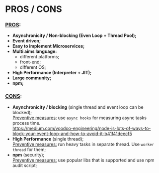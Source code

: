 # PROS / CONS
### <ins>PROS</ins>:
  - **Asynchronicity / Non-blocking (Even Loop + Thread Pool);**
  - **Event driven;**
  - **Easy to implement Microservices;**
  - **Multi aims language:**
      - different platforms;
      - front-end;
      - different OS;
  - **High Performance (Interpreter + JIT);**
  - **Large community;**
  - **npm;**

### <ins>CONS</ins>:
  - **Asynchronicity / blocking** (single thread and event loop can be blocked);  
    <ins>Preventive measures:</ins> use `async hooks` for measuring async tasks process time.  
    https://medium.com/voodoo-engineering/node-js-lots-of-ways-to-block-your-event-loop-and-how-to-avoid-it-b41f41deecf5
  - **High Performance** (single thread);  
    <ins>Preventive measures:</ins> run heavy tasks in separate thread. Use `worker thread` for them;
  - **npm** (security);  
    <ins>Preventive measures:</ins> use popular libs that is supported and use npm audit
    script;
